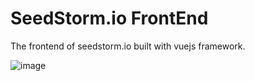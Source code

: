 # SeedStorm.io FrontEnd

The frontend of seedstorm.io built with vuejs framework.

![image](https://user-images.githubusercontent.com/5221349/56225353-790d5a80-6071-11e9-9dab-535e655e4b3c.png)
